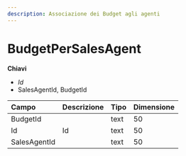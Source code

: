 ```yaml
---
description: Associazione dei Budget agli agenti
---
```

# BudgetPerSalesAgent

**Chiavi**

- *Id*
- SalesAgentId, BudgetId

| Campo | Descrizione | Tipo | Dimensione | 
| :--- | :--- | :--- | :--- |
| BudgetId |  | text | 50 |
| Id | Id | text | 50 |
| SalesAgentId |  | text | 50 |


